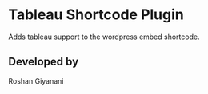 # Tableau Shortcode Plugin

Adds tableau support to the wordpress embed shortcode.

## Developed by

Roshan Giyanani